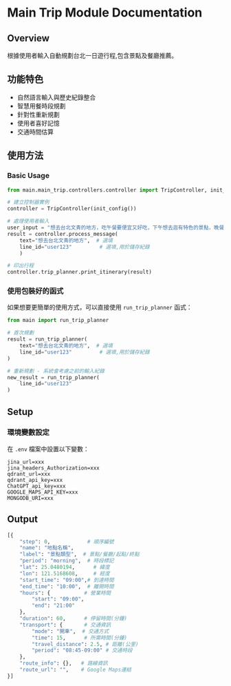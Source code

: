 # Main Trip Module Documentation

## Overview
根據使用者輸入自動規劃台北一日遊行程,包含景點及餐廳推薦。

## 功能特色
- 自然語言輸入與歷史紀錄整合
- 智慧用餐時段規劃 
- 針對性重新規劃
- 使用者喜好記憶
- 交通時間估算

## 使用方法

### Basic Usage

```python
from main.main_trip.controllers.controller import TripController, init_config

# 建立控制器實例
controller = TripController(init_config())

# 處理使用者輸入
user_input = "想去台北文青的地方，吃午餐要便宜又好吃，下午想去逛有特色的景點，晚餐要可以跟朋友聚餐"
result = controller.process_message(
    text="想去台北文青的地方",  # 選填
    line_id="user123"         # 選填,用於儲存紀錄
    )

# 印出行程
controller.trip_planner.print_itinerary(result)
```

### 使用包裝好的函式
如果想要更簡單的使用方式，可以直接使用 `run_trip_planner` 函式：

```python
from main import run_trip_planner

# 首次規劃
result = run_trip_planner(
    text="想去台北文青的地方",  # 選填
    line_id="user123"         # 選填,用於儲存紀錄
)

# 重新規劃 - 系統會考慮之前的輸入紀錄
new_result = run_trip_planner(
    line_id="user123"
)
```

## Setup

### 環境變數設定
在 `.env` 檔案中設置以下變數：
```env
jina_url=xxx
jina_headers_Authorization=xxx 
qdrant_url=xxx
qdrant_api_key=xxx
ChatGPT_api_key=xxx
GOOGLE_MAPS_API_KEY=xxx
MONGODB_URI=xxx
```

## Output
```python
[{
    "step": 0,            # 順序編號
    "name": "地點名稱",
    "label": "景點類型",  # 景點/餐廳/起點/終點
    "period": "morning",  # 時段標記
    "lat": 25.0480194,      # 緯度
    "lon": 121.5168608,     # 經度
    "start_time": "09:00",# 到達時間 
    "end_time": "10:00",  # 離開時間
    "hours": {           # 營業時間
        "start": "09:00",
        "end": "21:00"  
    },
    "duration": 60,      # 停留時間(分鐘)
    "transport": {       # 交通資訊
        "mode": "開車",  # 交通方式
        "time": 15,      # 所需時間(分鐘)
        "travel_distance": 2.5, # 距離(公里)
        "period": "08:45-09:00" # 交通時段
    },
    "route_info": {},   # 路線資訊
    "route_url": "",    # Google Maps連結
}]
```
